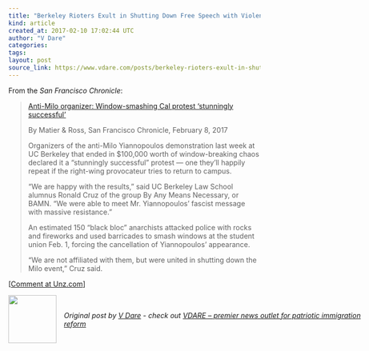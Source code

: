 ```yaml
---
title: "Berkeley Rioters Exult in Shutting Down Free Speech with Violence"
kind: article
created_at: 2017-02-10 17:02:44 UTC
author: "V Dare"
categories: 
tags: 
layout: post
source_link: https://www.vdare.com/posts/berkeley-rioters-exult-in-shutting-down-free-speech-with-violence
---
```



<!-- Cheat sheet: front matter key values above generated by planet.rb


   Berkeley Rioters Exult in Shutting Down Free Speech with Violence             # => "I Made a Pretty Gem - Planet.rb"
   https://www.vdare.com/posts/berkeley-rioters-exult-in-shutting-down-free-speech-with-violence               # => "http://poteland.com/blog/i-made-a-pretty-gem-planet-dot-rb/"
   2017-02-10 17:02:44 UTC              # => "2012-04-14 05:17:00 UTC"
   &lt;div class=&quot;pf-content&quot;&gt;&lt;div class=&quot;entry&quot;&gt;
&lt;p&gt;From the &lt;em&gt;San Francisco Chronicle&lt;/em&gt;:&lt;/p&gt;
&lt;blockquote&gt;&lt;p&gt;&lt;a title=&quot;http://www.sfchronicle.com/bayarea/article/Anti-Milo-organizer-Window-smashing-Cal-protest-10915758.php&quot; href=&quot;http://www.sfchronicle.com/bayarea/article/Anti-Milo-organizer-Window-smashing-Cal-protest-10915758.php&quot;&gt;Anti-Milo organizer: Window-smashing Cal protest ‘stunningly successful’&lt;/a&gt;&lt;/p&gt;
&lt;p&gt;By Matier &amp;amp; Ross, San Francisco Chronicle, February 8, 2017&lt;/p&gt;
&lt;p&gt;Organizers of the anti-Milo Yiannopoulos demonstration last week at UC Berkeley that ended in $100,000 worth of window-breaking chaos declared it a “stunningly successful” protest — one they’ll happily repeat if the right-wing provocateur tries to return to campus.&lt;/p&gt;&lt;div id=&quot;57966237cc52c74a5e1363c4&quot; class=&quot;vdb_player vdb_57966237cc52c74a5e1363c456bcd17ce4b018167fea5539&quot;&gt;    &lt;/div&gt;
&lt;p&gt;“We are happy with the results,” said UC Berkeley Law School alumnus Ronald Cruz of the group By Any Means Necessary, or BAMN. “We were able to meet Mr. Yiannopoulos’ fascist message with massive resistance.”&lt;/p&gt;
&lt;p&gt;An estimated 150 “black bloc” anarchists attacked police with rocks and fireworks and used barricades to smash windows at the student union Feb. 1, forcing the cancellation of Yiannopoulos’ appearance.&lt;/p&gt;
&lt;p&gt;“We are not affiliated with them, but were united in shutting down the Milo event,” Cruz said.&lt;/p&gt;&lt;/blockquote&gt;
&lt;p&gt;[&lt;a href=&quot;http://www.unz.com/isteve/berkeley-rioters-publicly-exult-in-shutting-down-free-speech-with-violence/&quot;&gt;Comment at Unz.com&lt;/a&gt;]&lt;/p&gt;
&lt;/div&gt;
&lt;/div&gt;           # => "I’ve been hurting to write this ever since we had the idea of creating a Planet for Cubox..." (Continued)
   VDARE – premier news outlet for patriotic immigration reform              # => "This is where I tell you stuff"
   vdare-premier-news-outlet-for-patriotic-immigratio              # => "this-is-where-i-tell-you-stuff"
   https://www.vdare.com               # => "http://poteland.com/articles"
           # => "programming planet"
                 # => "go ruby jekyll"
                 # => "http://poteland.com/images/site-logo.png"
   V Dare                 # => "Pablo Astigarraga"
   @vdar                # => "poteland"
   http://twitter.com/@vdar            # => "http://twitter.com/poteland" -->
<div class="pf-content"><div class="entry">
<p>From the <em>San Francisco Chronicle</em>:</p>
<blockquote><p><a title="http://www.sfchronicle.com/bayarea/article/Anti-Milo-organizer-Window-smashing-Cal-protest-10915758.php" href="http://www.sfchronicle.com/bayarea/article/Anti-Milo-organizer-Window-smashing-Cal-protest-10915758.php">Anti-Milo organizer: Window-smashing Cal protest ‘stunningly successful’</a></p>
<p>By Matier &amp; Ross, San Francisco Chronicle, February 8, 2017</p>
<p>Organizers of the anti-Milo Yiannopoulos demonstration last week at UC Berkeley that ended in $100,000 worth of window-breaking chaos declared it a “stunningly successful” protest — one they’ll happily repeat if the right-wing provocateur tries to return to campus.</p><div id="57966237cc52c74a5e1363c4" class="vdb_player vdb_57966237cc52c74a5e1363c456bcd17ce4b018167fea5539">    </div>
<p>“We are happy with the results,” said UC Berkeley Law School alumnus Ronald Cruz of the group By Any Means Necessary, or BAMN. “We were able to meet Mr. Yiannopoulos’ fascist message with massive resistance.”</p>
<p>An estimated 150 “black bloc” anarchists attacked police with rocks and fireworks and used barricades to smash windows at the student union Feb. 1, forcing the cancellation of Yiannopoulos’ appearance.</p>
<p>“We are not affiliated with them, but were united in shutting down the Milo event,” Cruz said.</p></blockquote>
<p>[<a href="http://www.unz.com/isteve/berkeley-rioters-publicly-exult-in-shutting-down-free-speech-with-violence/">Comment at Unz.com</a>]</p>
</div>
</div><div class="">
  <img src="" style="width: 96px; height: 96;">
  <span style="position: absolute; padding: 32px 15px;">
    <i>Original post by <a href="http://twitter.com/@vdar">V Dare</a> - check out <a href="https://www.vdare.com">VDARE – premier news outlet for patriotic immigration reform</a></i>
  </span>
</div>
